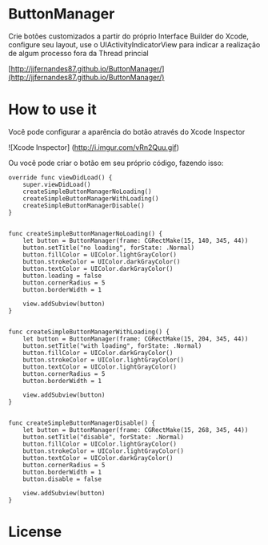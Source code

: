 # ButtonManager
Crie botões customizados a partir do próprio Interface Builder do Xcode, configure seu layout, use o UIActivityIndicatorView para indicar a realização de algum processo fora da Thread princial

[http://jjfernandes87.github.io/ButtonManager/](http://jjfernandes87.github.io/ButtonManager/)

# How to use it
Você pode configurar a aparência do botão através do Xcode Inspector

![Xcode Inspector]
(http://i.imgur.com/vRn2Quu.gif)

Ou você pode criar o botão em seu próprio código, fazendo isso:

```
override func viewDidLoad() {
	super.viewDidLoad()
	createSimpleButtonManagerNoLoading()
	createSimpleButtonManagerWithLoading()
	createSimpleButtonManagerDisable()
}

```

```

func createSimpleButtonManagerNoLoading() {
    let button = ButtonManager(frame: CGRectMake(15, 140, 345, 44))
    button.setTitle("no loading", forState: .Normal)
    button.fillColor = UIColor.lightGrayColor()
    button.strokeColor = UIColor.darkGrayColor()
    button.textColor = UIColor.darkGrayColor()
    button.loading = false
    button.cornerRadius = 5
    button.borderWidth = 1
    
    view.addSubview(button)
}

```

```

func createSimpleButtonManagerWithLoading() {
    let button = ButtonManager(frame: CGRectMake(15, 204, 345, 44))
    button.setTitle("with loading", forState: .Normal)
    button.fillColor = UIColor.darkGrayColor()
    button.strokeColor = UIColor.lightGrayColor()
    button.textColor = UIColor.lightGrayColor()
    button.cornerRadius = 5
    button.borderWidth = 1
    
    view.addSubview(button)
}

```

```

func createSimpleButtonManagerDisable() {
    let button = ButtonManager(frame: CGRectMake(15, 268, 345, 44))
    button.setTitle("disable", forState: .Normal)
    button.fillColor = UIColor.lightGrayColor()
    button.strokeColor = UIColor.lightGrayColor()
    button.textColor = UIColor.darkGrayColor()
    button.cornerRadius = 5
    button.borderWidth = 1
    button.disable = false
    
    view.addSubview(button)
}

```
# License